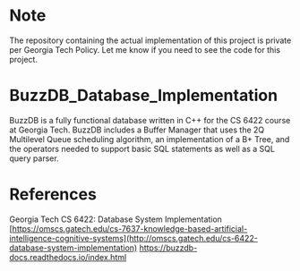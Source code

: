 # Note
The repository containing the actual implementation of this project is private per Georgia Tech Policy. Let me know if you need to see the code for this project.

# BuzzDB_Database_Implementation
BuzzDB is a fully functional database written in C++ for the CS 6422 course at Georgia Tech. BuzzDB includes a Buffer Manager that uses the 2Q Multilevel Queue scheduling algorithm, an implementation of a B+ Tree, and the operators needed to support basic SQL statements as well as a SQL query parser.

# References
Georgia Tech CS 6422: Database System Implementation
[https://omscs.gatech.edu/cs-7637-knowledge-based-artificial-intelligence-cognitive-systems](http://omscs.gatech.edu/cs-6422-database-system-implementation)
https://buzzdb-docs.readthedocs.io/index.html

